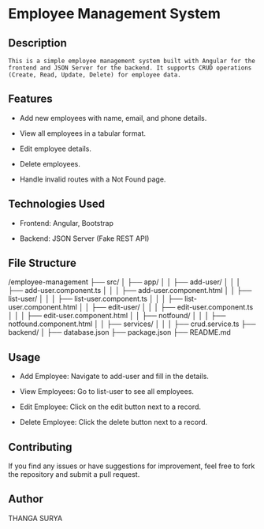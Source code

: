 # Employee Management System
## Description
    This is a simple employee management system built with Angular for the frontend and JSON Server for the backend. It supports CRUD operations (Create, Read, Update, Delete) for employee data.
    
## Features

- Add new employees with name, email, and phone details.

- View all employees in a tabular format.

- Edit employee details.

- Delete employees.

- Handle invalid routes with a Not Found page.

## Technologies Used

- Frontend: Angular, Bootstrap

- Backend: JSON Server (Fake REST API)

## File Structure

/employee-management
├── src/
│   ├── app/
│   │   ├── add-user/
│   │   │   ├── add-user.component.ts
│   │   │   ├── add-user.component.html
│   │   ├── list-user/
│   │   │   ├── list-user.component.ts
│   │   │   ├── list-user.component.html
│   │   ├── edit-user/
│   │   │   ├── edit-user.component.ts
│   │   │   ├── edit-user.component.html
│   │   ├── notfound/
│   │   │   ├── notfound.component.html
│   │   ├── services/
│   │   │   ├── crud.service.ts
├── backend/
│   ├── database.json
├── package.json
├── README.md

## Usage

- Add Employee: Navigate to add-user and fill in the details.

- View Employees: Go to list-user to see all employees.

- Edit Employee: Click on the edit button next to a record.

- Delete Employee: Click the delete button next to a record.

## Contributing

If you find any issues or have suggestions for improvement, feel free to fork the repository and submit a pull request.

## Author
THANGA SURYA
